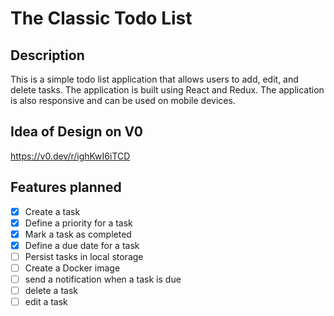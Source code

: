# The Classic Todo List
## Description
This is a simple todo list application that allows users to add, edit, and delete tasks. The application is built using React and Redux. The application is also responsive and can be used on mobile devices.

## Idea of Design on V0
https://v0.dev/r/ighKwI6iTCD

## Features planned
- [X] Create a task
- [X] Define a priority for a task
- [X] Mark a task as completed
- [X] Define a due date for a task
- [ ] Persist tasks in local storage
- [ ] Create a Docker image
- [ ] send a notification when a task is due
- [ ] delete a task
- [ ] edit a task

